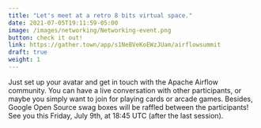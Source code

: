 ```yaml
---
title: "Let's meet at a retro 8 bits virtual space."
date: 2021-07-05T19:11:59-05:00
image: /images/networking/Networking-event.png
button: check it out!
link: https://gather.town/app/s1NeBVeKoEWzJUam/airflowsummit
draft: true
weight: 1
---
```


Just set up your avatar and get in touch with the Apache Airflow community. You can have a live conversation with other participants, or maybe you simply want to join for playing cards or arcade games. Besides, Google Open Source swag boxes will be raffled between the participants!
See you this Friday, July 9th, at 18:45 UTC (after the last session).


